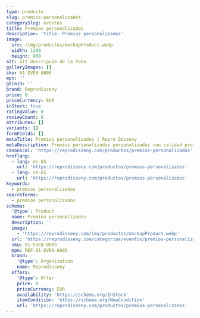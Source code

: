 ```yaml
---
type: producto
slug: premios-personalizados
categorySlug: eventos
title: Premios personalizados
description: 'title: Premios personalizados'
image:
  src: /img/productos/mockupProduct.webp
  width: 1200
  height: 800
alt: alt descripció de la foto
galleryImages: []
sku: 01-EVEN-0005
mpn: ''
gtin13: ''
brand: Reprodisseny
price: 0
priceCurrency: EUR
inStock: true
ratingValue: 0
reviewCount: 0
attributes: []
variants: []
formFields: []
metaTitle: Premios personalizados | Repro Disseny
metaDescription: Premios personalizados personalizadas con calidad profesional en Cataluña.
canonical: 'https://reprodisseny.com/productos/premios-personalizados'
hreflang:
  - lang: es-ES
    url: 'https://reprodisseny.com/productos/premios-personalizados'
  - lang: ca-ES
    url: 'https://reprodisseny.com/productos/premios-personalizados'
keywords:
  - premios personalizados
searchTerms:
  - premios personalizados
schema:
  '@type': Product
  name: Premios personalizados
  description: ''
  image:
    - 'https://reprodisseny.com/img/productos/mockupProduct.webp'
  url: 'https://reprodisseny.com/categorias/eventos/premios-personalizados'
  sku: 01-EVEN-0005
  mpn: REF-01-EVEN-0005
  brand:
    '@type': Organization
    name: Reprodisseny
  offers:
    '@type': Offer
    price: 0
    priceCurrency: EUR
    availability: 'https://schema.org/InStock'
    itemCondition: 'https://schema.org/NewCondition'
    url: 'https://reprodisseny.com/productos/premios-personalizados'
---
```


